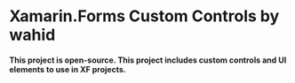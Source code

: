 # Xamarin.Forms Custom Controls by wahid
#### This project is open-source. This project includes custom controls and UI elements to use in XF projects. 